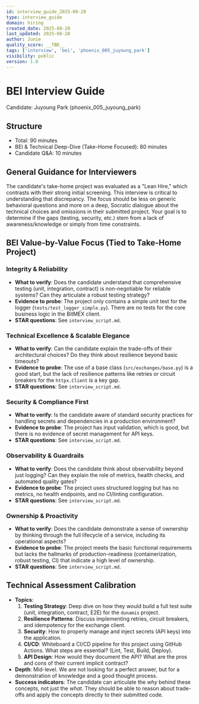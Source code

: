 ```yaml
---
id: interview_guide_2025-08-20
type: interview_guide
domain: hiring
created_date: 2025-08-20
last_updated: 2025-08-20
author: Junie
quality_score: __TBD__
tags: ['interview', 'bei', 'phoenix_005_juyoung_park']
visibility: public
version: 1.0
---
```



# BEI Interview Guide

Candidate: Juyoung Park (phoenix_005_juyoung_park)

## Structure
- Total: 90 minutes
- BEI & Technical Deep-Dive (Take-Home Focused): 80 minutes
- Candidate Q&A: 10 minutes

## General Guidance for Interviewers
The candidate's take-home project was evaluated as a "Lean Hire," which contrasts with their strong initial screening. This interview is critical to understanding that discrepancy. The focus should be less on generic behavioral questions and more on a deep, Socratic dialogue about the technical choices and omissions in their submitted project. Your goal is to determine if the gaps (testing, security, etc.) stem from a lack of awareness/knowledge or simply from time constraints.

## BEI Value-by-Value Focus (Tied to Take-Home Project)

### Integrity & Reliability
- **What to verify**: Does the candidate understand that comprehensive testing (unit, integration, contract) is non-negotiable for reliable systems? Can they articulate a robust testing strategy?
- **Evidence to probe**: The project only contains a simple unit test for the logger (`tests/test_logger_simple.py`). There are no tests for the core business logic in the BitMEX client.
- **STAR questions**: See `interview_script.md`.

### Technical Excellence & Scalable Elegance
- **What to verify**: Can the candidate explain the trade-offs of their architectural choices? Do they think about resilience beyond basic timeouts?
- **Evidence to probe**: The use of a base class (`src/exchanges/base.py`) is a good start, but the lack of resilience patterns like retries or circuit breakers for the `httpx.Client` is a key gap.
- **STAR questions**: See `interview_script.md`.

### Security & Compliance First
- **What to verify**: Is the candidate aware of standard security practices for handling secrets and dependencies in a production environment?
- **Evidence to probe**: The project has input validation, which is good, but there is no evidence of secret management for API keys.
- **STAR questions**: See `interview_script.md`.

### Observability & Guardrails
- **What to verify**: Does the candidate think about observability beyond just logging? Can they explain the role of metrics, health checks, and automated quality gates?
- **Evidence to probe**: The project uses structured logging but has no metrics, no health endpoints, and no CI/linting configuration.
- **STAR questions**: See `interview_script.md`.

### Ownership & Proactivity
- **What to verify**: Does the candidate demonstrate a sense of ownership by thinking through the full lifecycle of a service, including its operational aspects?
- **Evidence to probe**: The project meets the basic functional requirements but lacks the hallmarks of production-readiness (containerization, robust testing, CI) that indicate a high level of ownership.
- **STAR questions**: See `interview_script.md`.

## Technical Assessment Calibration
- **Topics**:
    1.  **Testing Strategy**: Deep dive on how they would build a full test suite (unit, integration, contract, E2E) for the `dunamis` project.
    2.  **Resilience Patterns**: Discuss implementing retries, circuit breakers, and idempotency for the exchange client.
    3.  **Security**: How to properly manage and inject secrets (API keys) into the application.
    4.  **CI/CD**: Whiteboard a CI/CD pipeline for this project using GitHub Actions. What steps are essential? (Lint, Test, Build, Deploy).
    5.  **API Design**: How would they document the API? What are the pros and cons of their current implicit contract?
- **Depth**: Mid-level. We are not looking for a perfect answer, but for a demonstration of knowledge and a good thought process.
- **Success indicators**: The candidate can articulate the *why* behind these concepts, not just the *what*. They should be able to reason about trade-offs and apply the concepts directly to their submitted code.
